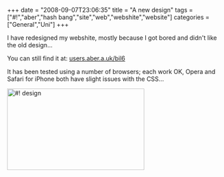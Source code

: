 +++
date = "2008-09-07T23:06:35"
title = "A new design"
tags = ["#!","aber","hash bang","site","web","webshite","website"]
categories = ["General","Uni"]
+++

I have redesigned my webshite, mostly because I got bored and didn't like the old design...

You can still find it at: [users.aber.a.uk/bil6][1]

It has been tested using a number of browsers; each work OK, Opera and Safari for iPhone both have slight issues with the CSS...

[<img src="http://i9.photobucket.com/albums/a55/forquare/blog/Picture1.png" width="320" height="190" class="aligncenter" title="#! design" />][2]

  [1]: http://users.aber.ac.uk/bil6/
  [2]: http://i9.photobucket.com/albums/a55/forquare/blog/Picture1.png
